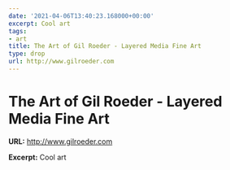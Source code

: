 ```yaml
---
date: '2021-04-06T13:40:23.168000+00:00'
excerpt: Cool art
tags:
- art
title: The Art of Gil Roeder - Layered Media Fine Art
type: drop
url: http://www.gilroeder.com
---
```


# The Art of Gil Roeder - Layered Media Fine Art

**URL:** http://www.gilroeder.com

**Excerpt:** Cool art

